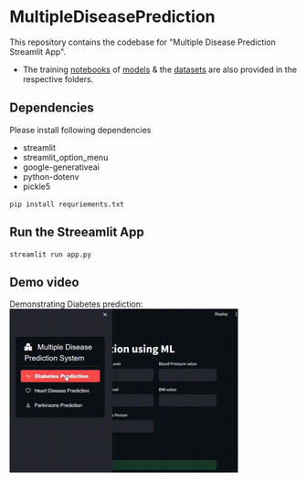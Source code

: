 # MultipleDiseasePrediction

This repository contains the codebase for "Multiple Disease Prediction Streamlit App". 
- The training [notebooks](https://github.com/iamrajharshit/MultipleDiseasePrediction/tree/main/colab_files_to_train_models) of [models](https://github.com/iamrajharshit/MultipleDiseasePrediction/tree/main/saved_models) &amp; the [datasets](https://github.com/iamrajharshit/MultipleDiseasePrediction/tree/main/dataset) are also provided in the respective folders. 

## Dependencies
Please install following dependencies
- streamlit
- streamlit_option_menu
- google-generativeai
- python-dotenv
- pickle5

```
pip install requriements.txt
```

## Run the Streeamlit App 

```
streamlit run app.py
```

## Demo video
Demonstrating Diabetes prediction:
![diabeties](https://github.com/iamrajharshit/MultipleDiseasePrediction/blob/main/assets/demo%20diabetes.gif)


